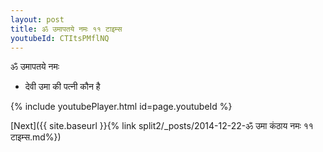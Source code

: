 ```yaml
---
layout: post
title: ॐ उमापतये नमः ११ टाइम्स
youtubeId: CTItsPMflNQ
---
```

 
 
 ॐ उमापतये नमः  
 
 -  देवी उमा की पत्नी कौन है 
 
  
 
  
 
 
 
 
 
 


{% include youtubePlayer.html id=page.youtubeId %}
 
[Next]({{ site.baseurl }}{% link  split2/_posts/2014-12-22-ॐ उमा कंठाय नमः ११ टाइम्स.md%})
 
